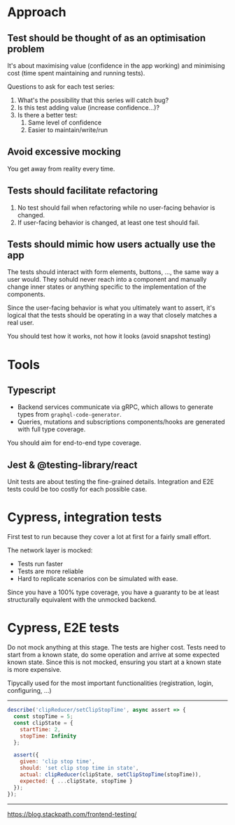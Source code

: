 # Approach

## Test should be thought of as an optimisation problem

It's about maximising value (confidence in the app working) and minimising cost (time spent maintaining and running tests).

Questions to ask for each test series:
  1. What's the possibility that this series will catch bug?
  2. Is this test adding value (increase confidence...)?
  3. Is there a better test:
     1. Same level of confidence
     2. Easier to maintain/write/run

## Avoid excessive mocking 

You get away from reality every time.

## Tests should facilitate refactoring

1. No test should fail when refactoring while no user-facing behavior is changed.
2. If user-facing behavior is changed, at least one test should fail.

## Tests should mimic how users actually use the app

The tests should interact with form elements, buttons, ..., the same way a user would.
They sohuld never reach into a component and manually change inner states or anything specific to the implementation of the components.

Since the user-facing behavior is what you ultimately want to assert, it's logical that the tests should be operating in a way that closely matches a real user.

You should test how it works, not how it looks (avoid snapshot testing)

# Tools

## Typescript

  * Backend services communicate via gRPC, which allows to generate types from `graphql-code-generator`.
  * Queries, mutations and subscriptions components/hooks are generated with full type coverage.

You should aim for end-to-end type coverage. 

## Jest & @testing-library/react

Unit tests are about testing the fine-grained details. Integration and E2E tests could be too costly for each possible case.

# Cypress, integration tests

First test to run because they cover a lot at first for a fairly small effort.

The network layer is mocked:
  * Tests run faster
  * Tests are more reliable
  * Hard to replicate scenarios con be simulated with ease. 

Since you have a 100% type coverage, you have a guaranty to be at least structurally equivalent with the unmocked backend.

# Cypress, E2E tests

Do not mock anything at this stage. The tests are higher cost. 
Tests need to start from a known state, do some operation and arrive at some expected known state. Since this is not mocked, ensuring you start at a known state is more expensive.

Tipycally used for the most important functionalities (registration, login, configuring, ...) 


---
```javascript
describe('clipReducer/setClipStopTime', async assert => {
  const stopTime = 5;
  const clipState = {
    startTime: 2,
    stopTime: Infinity
  };

  assert({
    given: 'clip stop time',
    should: 'set clip stop time in state',
    actual: clipReducer(clipState, setClipStopTime(stopTime)),
    expected: { ...clipState, stopTime }
  });
});
```


---
https://blog.stackpath.com/frontend-testing/